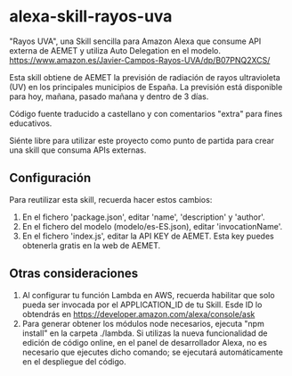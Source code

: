 # alexa-skill-rayos-uva

"Rayos UVA", una Skill sencilla para Amazon Alexa que consume API externa de AEMET y utiliza Auto Delegation en el modelo. https://www.amazon.es/Javier-Campos-Rayos-UVA/dp/B07PNQ2XCS/

Esta skill obtiene de AEMET la previsión de radiación de rayos ultravioleta (UV) en los principales municipios de España. La previsión está disponible para hoy, mañana, pasado mañana y dentro de 3 días.

Código fuente traducido a castellano y con comentarios "extra" para fines educativos.

Siénte libre para utilizar este proyecto como punto de partida para crear una skill que consuma APIs externas.

## Configuración

Para reutilizar esta skill, recuerda hacer estos cambios:
1. En el fichero 'package.json', editar 'name', 'description' y 'author'.
2. En el fichero del modelo (modelo/es-ES.json), editar 'invocationName'.
3. En el fichero 'index.js', editar la API KEY de AEMET. Esta key puedes obtenerla gratis en la web de AEMET.

## Otras consideraciones

1. Al configurar tu función Lambda en AWS, recuerda habilitar que solo pueda ser invocada por el APPLICATION_ID de tu Skill. Esde ID lo obtendrás en https://developer.amazon.com/alexa/console/ask
2. Para generar obtener los módulos node necesarios, ejecuta "npm install" en la carpeta ./lambda. Si utilizas la nueva funcionalidad de edición de código online, en el panel de desarrollador Alexa, no es necesario que ejecutes dicho comando; se ejecutará automáticamente en el despliegue del código.
